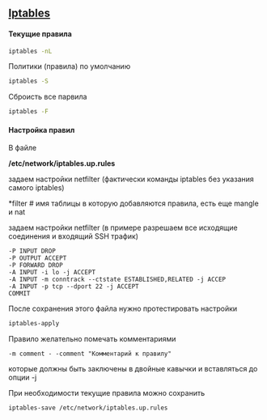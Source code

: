 ## [Iptables](https://netfilter.org/)
#### Текущие правила
```bash
iptables -nL
```
Политики (правила) по умолчанию
```bash
iptables -S
```
Сброисть все парвила
```bash
iptables -F
```
#### Настройка правил
В файле

**/etc/network/iptables.up.rules**

задаем настройки netfilter (фактически команды iptables без указания самого iptables)

*filter # имя таблицы в которую добавляются правила, есть еще mangle и nat

задаем настройки netfilter (в примере разрешаем все исходящие соединения и входящий SSH трафик)
```
-P INPUT DROP
-P OUTPUT ACCEPT
-P FORWARD DROP
-A INPUT -i lo -j ACCEPT
-A INPUT -m conntrack --ctstate ESTABLISHED,RELATED -j ACCEP
-A INPUT -p tcp --dport 22 -j ACCEPT
COMMIT
```
После сохранения этого файла нужно протестировать настройки
```bash
iptables-apply
```
Правило желательно помечать комментариями
```
-m comment - -comment "Комментарий к правилу"
```
которые должны быть заключены в двойные кавычки и вставляться до опции -j

При необходимости текущие правила можно сохранить
```bash
iptables-save /etc/network/iptables.up.rules
```
